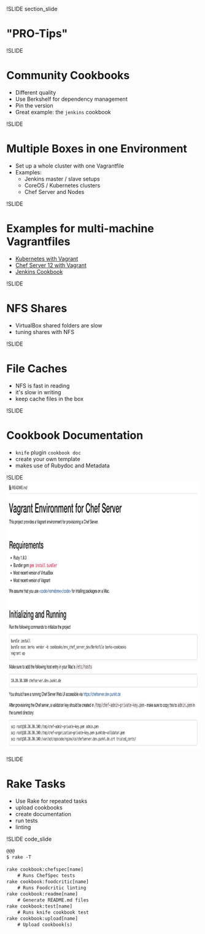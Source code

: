 !SLIDE section_slide

# "PRO-Tips"



!SLIDE
# Community Cookbooks

* Different quality
* Use Berkshelf for dependency management
* Pin the version
* Great example: the `jenkins` cookbook



!SLIDE
# Multiple Boxes in one Environment

* Set up a whole cluster with one Vagrantfile
* Examples:
  * Jenkins master / slave setups
  * CoreOS / Kubernetes clusters
  * Chef Server and Nodes



!SLIDE
# Examples for multi-machine Vagrantfiles

* [Kubernetes with Vagrant](https://github.com/GoogleCloudPlatform/kubernetes/blob/master/docs/getting-started-guides/vagrant.md)
* [Chef Server 12 with Vagrant](http://misheska.com/blog/2014/11/25/chef-server-12/)
* [Jenkins Cookbook](https://github.com/opscode-cookbooks/jenkins)



!SLIDE
# NFS Shares

* VirtualBox shared folders are slow
* tuning shares with NFS



!SLIDE
# File Caches

* NFS is fast in reading
* it's slow in writing
* keep cache files in the box



!SLIDE
# Cookbook Documentation

* `knife` plugin `cookbook doc`
* create your own template
* makes use of Rubydoc and Metadata



!SLIDE
<img src="cookbook_readme.png" height="700px">



!SLIDE
# Rake Tasks

* Use Rake for repeated tasks
* upload cookbooks
* create documentation
* run tests
* linting



!SLIDE code_slide

    @@@
    $ rake -T

    rake cookbook:chefspec[name]
        # Runs ChefSpec tests
    rake cookbook:foodcritic[name]
        # Runs Foodcritic linting
    rake cookbook:readme[name]
        # Generate README.md files
    rake cookbook:test[name]
        # Runs knife cookbook test
    rake cookbook:upload[name]
        # Upload cookbook(s)
